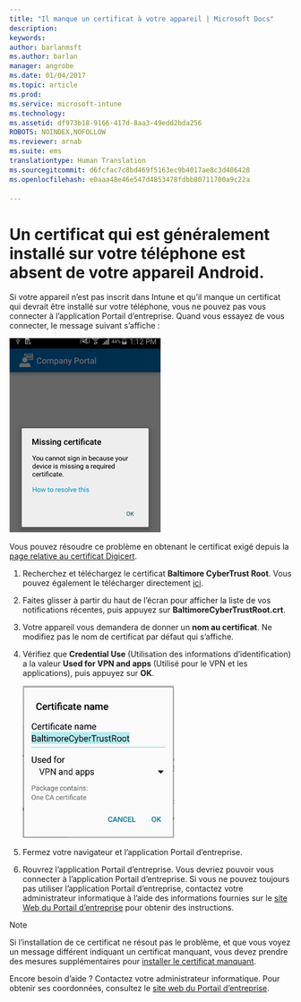 ```yaml
---
title: "Il manque un certificat à votre appareil | Microsoft Docs"
description: 
keywords: 
author: barlanmsft
ms.author: barlan
manager: angrobe
ms.date: 01/04/2017
ms.topic: article
ms.prod: 
ms.service: microsoft-intune
ms.technology: 
ms.assetid: df973b18-9166-417d-8aa3-49edd2bda256
ROBOTS: NOINDEX,NOFOLLOW
ms.reviewer: arnab
ms.suite: ems
translationtype: Human Translation
ms.sourcegitcommit: d6fcfac7c8bd469f5163ec9b4017ae8c3d486428
ms.openlocfilehash: e0aaa48e46e547d4853478fdbb80711700a9c22a

---
```


# <a name="your-android-device-is-missing-a-certificate-that-usually-comes-installed-on-your-phone"></a>Un certificat qui est généralement installé sur votre téléphone est absent de votre appareil Android.

Si votre appareil n’est pas inscrit dans Intune et qu’il manque un certificat qui devrait être installé sur votre téléphone, vous ne pouvez pas vous connecter à l’application Portail d’entreprise. Quand vous essayez de vous connecter, le message suivant s’affiche :

![screenshot-error-message-about-missing-certificate](./media/andr-cert_install-1-cert_missing.png)

Vous pouvez résoudre ce problème en obtenant le certificat exigé depuis la [page relative au certificat Digicert](https://www.digicert.com/digicert-root-certificates.htm).

1. Recherchez et téléchargez le certificat __Baltimore CyberTrust Root__. Vous pouvez également le télécharger directement [ici](https://www.digicert.com/CACerts/BaltimoreCyberTrustRoot.crt).

2. Faites glisser à partir du haut de l’écran pour afficher la liste de vos notifications récentes, puis appuyez sur **BaltimoreCyberTrustRoot.crt**.

3. Votre appareil vous demandera de donner un **nom au certificat**. Ne modifiez pas le nom de certificat par défaut qui s’affiche.

4. Vérifiez que **Credential Use** (Utilisation des informations d’identification) a la valeur **Used for VPN and apps** (Utilisé pour le VPN et les applications), puis appuyez sur **OK**.

    ![screenshot-certificate-name-dialog-showing-baltimore-certificate-name](./media/andr-cert_install-2-add_cert_name.png)

5. Fermez votre navigateur et l’application Portail d’entreprise.

6. Rouvrez l’application Portail d’entreprise. Vous devriez pouvoir vous connecter à l’application Portail d’entreprise. Si vous ne pouvez toujours pas utiliser l’application Portail d’entreprise, contactez votre administrateur informatique à l’aide des informations fournies sur le [site Web du Portail d’entreprise](http://portal.manage.microsoft.com) pour obtenir des instructions.

>[!NOTE]
> Si l’installation de ce certificat ne résout pas le problème, et que vous voyez un message différent indiquant un certificat manquant, vous devez prendre des mesures supplémentaires pour [installer le certificat manquant](your-device-is-missing-an-IT-required-certificate-android.md).

Encore besoin d’aide ? Contactez votre administrateur informatique. Pour obtenir ses coordonnées, consultez le [site web du Portail d’entreprise](http://portal.manage.microsoft.com).



<!--HONumber=Jan17_HO1-->



